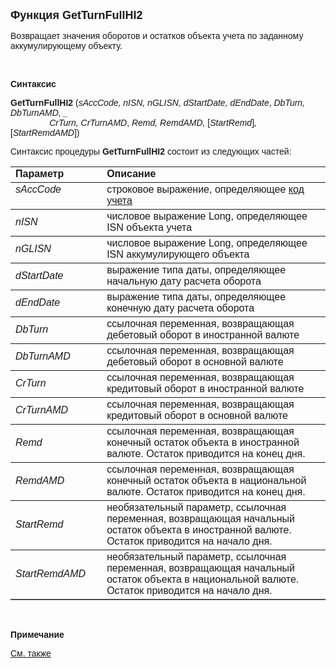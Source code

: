 <html>
<head>
<title>GetTurnFullHI2</title>
</head>

<body>

<p><strong><font size="4" face="Arial">Функция GetTurnFullHI2</font></strong></p>

<p class="label"><font face="Arial">Возвращает значения оборотов и 
остатков объекта учета по заданному аккумулирующему объекту.</font></p>

<p class="label">&nbsp;</p>

<p class="label"><font face="Arial"><b>Синтаксис</b></font></p>

<p><font face="Arial"><strong>GetTurnFullHI2</strong> (<em>sAccCode, 
nISN, nGLISN, dStartDate, dEndDate</em>,<em> DbTurn, DbTurnAMD, _<br>
&nbsp;&nbsp;&nbsp;&nbsp;&nbsp;&nbsp;&nbsp;&nbsp;&nbsp;&nbsp;&nbsp;&nbsp;&nbsp;&nbsp;&nbsp; 
CrTurn, CrTurnAMD</em>, <em>Remd, RemdAMD, </em>[<em>StartRemd</em>]<em>, </em>[<em>StartRemdAMD</em>])</font></p>

<p><font face="Arial">Синтаксис процедуры <strong>GetTurnFullHI2</strong>
состоит из следующих частей:</font></p>

<table border="1" cellPadding="5" cols="2" frame="below" rules="rows">
<TBODY>
  <tr vAlign="top">
    <td class="label" width="29%"><font face="Arial"><b>Параметр</b></font></td>
    <td class="label" width="71%"><font face="Arial"><strong>Описание</strong></font></td>
  </tr>
  <tr vAlign="top">
    <td width="29%"><font face="Arial"><em>sAccCode</em></font></td>
    <td width="71%"><font face="Arial">строковое выражение, 
	определяющее <a href="../../../Defs/Accounting.html">код учета</a></font></td>
  </tr>
  <tr>
    <td width="29%"><font face="Arial"><em>nISN</em></font></td>
    <td width="71%"><font face="Arial">числовое выражение Long, 
	определяющее ISN объекта учета</font></td>
  </tr>
  <tr>
    <td width="29%"><font face="Arial"><i>nGLISN</i></font></td>
    <td width="71%"><font face="Arial">числовое выражение Long, 
	определяющее ISN аккумулирующего объекта</font></td>
  </tr>
  <tr>
    <td width="29%"><font face="Arial"><em>dStartDate</em></font></td>
    <td width="71%"><font face="Arial">выражение типа даты, 
	определяющее начальную дату расчета оборота</font></td>
  </tr>
  <tr>
    <td width="29%"><font face="Arial"><em>dEndDate</em></font></td>
    <td width="71%"><font face="Arial">выражение типа даты, 
	определяющее конечную дату расчета оборота</font></td>
  </tr>
  <tr>
    <td width="29%"><font face="Arial"><em>DbTurn</em></font></td>
    <td width="71%"><font face="Arial">ссылочная переменная, 
	возвращающая дебетовый оборот в иностранной валюте</font></td>
  </tr>
</TBODY>
  <tr>
    <td width="29%"><em><font face="Arial">DbTurnAMD</font></em></td>
    <td width="71%"><font face="Arial">ссылочная переменная, 
	возвращающая дебетовый оборот в основной валюте</font></td>
  </tr>
  <tr>
    <td width="29%"><em><font face="Arial">CrTurn</font></em></td>
    <td width="71%"><font face="Arial">ссылочная переменная, 
	возвращающая кредитовый оборот в иностранной валюте</font></td>
  </tr>
  <tr>
    <td width="29%"><em><font face="Arial">CrTurnAMD</font></em></td>
    <td width="71%"><font face="Arial">ссылочная переменная, 
	возвращающая кредитовый оборот в основной валюте</font></td>
  </tr>
  <tr>
    <td width="29%"><em><font face="Arial">Remd</font></em></td>
    <td width="71%"><font face="Arial">ссылочная переменная, 
	возвращающая конечный остаток объекта в иностранной валюте. Остаток 
	приводится на конец дня.</font></td>
  </tr>
  <tr>
    <td width="29%"><em><font face="Arial">RemdAMD</font></em></td>
    <td width="71%"><font face="Arial">ссылочная переменная, 
	возвращающая конечный остаток объекта в национальной валюте. Остаток 
	приводится на конец дня.</font></td>
  </tr>
  <tr>
    <td width="29%"><em><font face="Arial">StartRemd</font></em></td>
    <td width="71%"><font face="Arial">необязательный параметр, 
	ссылочная переменная, возвращающая начальный остаток объекта в иностранной 
	валюте. Остаток приводится на начало дня.</font></td>
  </tr>
  <tr>
    <td width="29%"><em><font face="Arial">StartRemdAMD</font></em></td>
    <td width="71%"><font face="Arial">необязательный параметр, 
	ссылочная переменная, возвращающая начальный остаток объекта в национальной 
	валюте. Остаток приводится на начало дня.</font></td>
  </tr>
</table>

<p class="label">&nbsp;</p>

<p class="label"><font face="Arial"><b>Примечание</b></font></p>

<p class="label"><a href="GetTurnFull.html"><font face="Arial">См. 
также</font></a></p>

</body>
</html>
